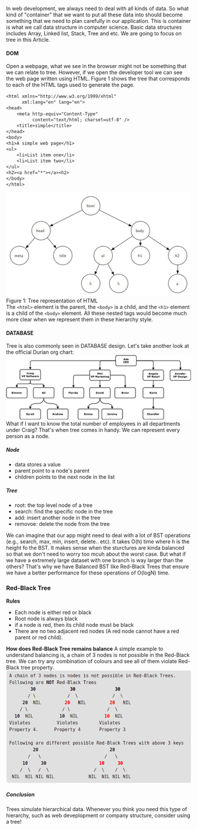 In web development, we always need to deal with all kinds of data. So what kind of "container" that we want to put all these data into should become something that we need to plan carefully in our application. This is container is what we call data structure in computer science. Basic data structures includes Array, Linked list, Stack, Tree and etc. We are going to focus on tree in this Article.
#### DOM
Open a webpage, what we see in the browser might not be something that we can relate to tree. However, if we open the developer tool we can see the web page written using HTML. Figure 1 shows the tree that corresponds to each of the HTML tags used to generate the page.
```
<html xmlns="http://www.w3.org/1999/xhtml"
      xml:lang="en" lang="en">
<head>
    <meta http-equiv="Content-Type"
          content="text/html; charset=utf-8" />
    <title>simple</title>
</head>
<body>
<h1>A simple web page</h1>
<ul>
    <li>List item one</li>
    <li>List item two</li>
</ul>
<h2><a href="*"></a><h2>
</body>
</html>
```
![Figure1](https://github.com/carmenluo/lighthouse-web-notes/blob/master/W8/htmltree.png) <br>
Figure 1: Tree representation of HTML<br>
The `<html>` element is the parent, the `<body>` is a child, and the `<h1>` element is a child of the `<body>` element. All these nested tags would become much more clear when we represent them in these hierarchy style. 

#### DATABASE
Tree is also commonly seen in DATABASE design.
Let's take another look at the official Durian org chart:
![chart](https://github.com/carmenluo/lighthouse-web-notes/blob/master/W8/boaN2Sy.png) <br>
What if I want to know the total number of employees in all departments under Craig? That's when tree comes in handy. We can represent every person as a node.<br>
##### Node
<ul>
      <li> data stores a value
      <li> parent point to a node's parent
      <li> children points to the next node in the list
</ul>

##### Tree
<ul>
      <li> root: the top level node of a tree
      <li> search: find the specific node in the tree
      <li> add: insert another node in the tree
      <li> removoe: delete the node from the tree
</ul>

We can imagine that our app might need to deal with a lot of BST operations (e.g., search, max, min, insert, delete.. etc). It takes O(h) time where h is the height fo the BST. It makes sense when the sturctures are kinda balanced so that we don't need to worry too mcuh about the worst case. But what if we have a extremely large dataset with one branch is way larger than the others? 
That's why we have Balanced BST like Red-Black Trees that ensure we have a better performance for these operations of O(logN) time.

### Red-Black Tree
<strong> Rules </strong>
<ul>
      <li> Each node is either red or black
      <li> Root node is always black
      <li> if a node is red, then its child node must be black
      <li> There are no two adjacent red nodes (A red node cannot have a red parent or red child).
</ul>

<strong> How does Red-Black Tree remains balance</strong>
A simple example to understand balancing is, a chain of 3 nodes is not possible in the Red-Black tree. We can try any combination of colours and see all of them violate Red-Black tree property.
![example](https://github.com/carmenluo/lighthouse-web-notes/blob/master/W8/Screenshot%20from%202019-10-12%2012-33-29.png) <br>

##### Conclusion 
Trees simulate hierarchical data. Whenever you think you need this type of hierarchy, such as web deveplopment or company structure, consider using a tree!
